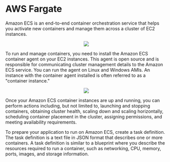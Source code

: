 #  AWS Fargate

Amazon ECS is an end-to-end container orchestration service that helps you activate new containers and manage them across a cluster of EC2 instances.

<p align="center">
  <img src="https://github.com/dimasx010/knowledge/assets/105082657/dcf88406-bccb-4f30-bed4-93482a931f80">
</p>

To run and manage containers, you need to install the Amazon ECS container agent on your EC2 instances. This agent is open source and is responsible for communicating cluster management details to the Amazon ECS service. You can run the agent on Linux and Windows AMIs. An instance with the container agent installed is often referred to as a "container instance."


<p align="center">
  <img src="https://github.com/dimasx010/knowledge/assets/105082657/ca997b5b-4cb3-41cb-adfe-00d641a8cd39">
</p>

Once your Amazon ECS container instances are up and running, you can perform actions including, but not limited to, launching and stopping containers, obtaining cluster health, scaling down and scaling horizontally, scheduling container placement in the cluster, assigning permissions, and meeting availability requirements.

To prepare your application to run on Amazon ECS, create a task definition. The task definition is a text file in JSON format that describes one or more containers. A task definition is similar to a blueprint where you describe the resources required to run a container, such as networking, CPU, memory, ports, images, and storage information.